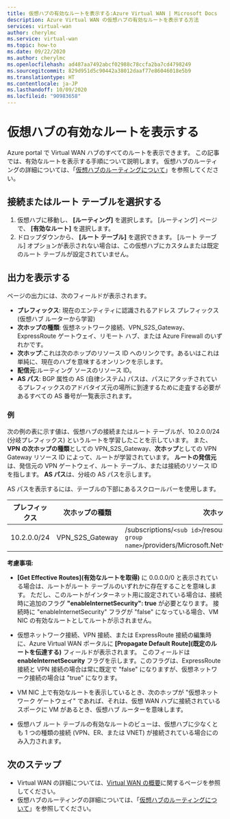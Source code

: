 ```yaml
---
title: 仮想ハブの有効なルートを表示する:Azure Virtual WAN | Microsoft Docs
description: Azure Virtual WAN の仮想ハブの有効なルートを表示する方法
services: virtual-wan
author: cherylmc
ms.service: virtual-wan
ms.topic: how-to
ms.date: 09/22/2020
ms.author: cherylmc
ms.openlocfilehash: ad487aa7492abcf02988c78ccfa2ba7cd4798249
ms.sourcegitcommit: 829d951d5c90442a38012daaf77e86046018e5b9
ms.translationtype: HT
ms.contentlocale: ja-JP
ms.lasthandoff: 10/09/2020
ms.locfileid: "90983658"
---
```

# <a name="view-virtual-hub-effective-routes"></a>仮想ハブの有効なルートを表示する

Azure portal で Virtual WAN ハブのすべてのルートを表示できます。 この記事では、有効なルートを表示する手順について説明します。 仮想ハブのルーティングの詳細については、「[仮想ハブのルーティングについて](about-virtual-hub-routing.md)」を参照してください。

## <a name="select-connections-or-route-tables"></a><a name="routing"></a>接続またはルート テーブルを選択する

1. 仮想ハブに移動し、 **[ルーティング]** を選択します。 [ルーティング] ページで、 **[有効なルート]** を選択します。
1. ドロップダウンから、 **[ルート テーブル]** を選択できます。 [ルート テーブル] オプションが表示されない場合は、この仮想ハブにカスタムまたは既定のルート テーブルが設定されていません。

## <a name="view-output"></a><a name="output"></a>出力を表示する

ページの出力には、次のフィールドが表示されます。

* **プレフィックス**: 現在のエンティティに認識されるアドレス プレフィックス (仮想ハブ ルーターから学習)
* **次ホップの種類**: 仮想ネットワーク接続、VPN_S2S_Gateway、ExpressRoute ゲートウェイ、リモート ハブ、または Azure Firewall のいずれかです。
* **次ホップ**:これは次のホップのリソース ID へのリンクです。あるいはこれは単純に、現在のハブを意味するオンリンクを示します。
* **配信元**:ルーティング ソースのリソース ID。
* **AS パス**: BGP 属性の AS (自律システム) パスは、パスにアタッチされているプレフィックスのアドバタイズ元の場所に到達するために走査する必要があるすべての AS 番号が一覧表示されます。

### <a name="example"></a><a name="example"></a>例

次の例の表に示す値は、仮想ハブの接続またはルート テーブルが、10.2.0.0/24 (分岐プレフィックス) というルートを学習したことを示しています。 また、**VPN の次ホップの種類**としての VPN_S2S_Gateway、**次ホップ**としての VPN Gateway リソース ID によって、ルートが学習されています。 **ルートの発信元**は、発信元の VPN ゲートウェイ、ルート テーブル、または接続のリソース ID を指します。 **AS パス**は、分岐の AS パスを示します。

AS パスを表示するには、テーブルの下部にあるスクロールバーを使用します。

| **プレフィックス** |  **次ホップの種類** | **次ホップ** |  **ルートの発信元** |**AS パス** |
| ---        | ---                | ---          | ---               | ---         |
| 10.2.0.0/24| VPN_S2S_Gateway |/subscriptions/`<sub id>`/resourceGroups/`<resource group name>`/providers/Microsoft.Network/vpnGateways/vpngw|/subscriptions/`<sub id>`/resourceGroups/`<resource group name>`/providers/Microsoft.Network/vpnGateways/vpngw| 20000|

**考慮事項:**

* **[Get Effective Routes]\(有効なルートを取得\)** に 0.0.0.0/0 と表示されている場合は、ルートがルート テーブルのいずれかに存在することを意味します。 ただし、このルートがインターネット用に設定されている場合は、接続時に追加のフラグ **"enableInternetSecurity": true** が必要となります。 接続時に "enableInternetSecurity" フラグが "false" になっている場合、VM NIC の有効なルートとしてルートが示されません。

* 仮想ネットワーク接続、VPN 接続、または ExpressRoute 接続の編集時に、Azure Virtual WAN ポータルに **[Propagate Default Route]\(既定のルートを伝達する\)** フィールドが表示されます。 このフィールドは **enableInternetSecurity** フラグを示します。このフラグは、ExpressRoute 接続と VPN 接続の場合は常に既定で "false" になりますが、仮想ネットワーク接続の場合は "true" になります。

* VM NIC 上で有効なルートを表示しているとき、次のホップが "仮想ネットワーク ゲートウェイ" であれば、それは、仮想 WAN ハブに接続されているスポークに VM があるとき、仮想ハブ ルーターを意味します。

* 仮想ハブ ルート テーブルの有効なルートのビューは、仮想ハブに少なくとも 1 つの種類の接続 (VPN、ER、または VNET) が接続されている場合にのみ入力されます。

## <a name="next-steps"></a>次のステップ

* Virtual WAN の詳細については、[Virtual WAN の概要](virtual-wan-about.md)に関するページを参照してください。
* 仮想ハブのルーティングの詳細については、「[仮想ハブのルーティングについて](about-virtual-hub-routing.md)」を参照してください。
